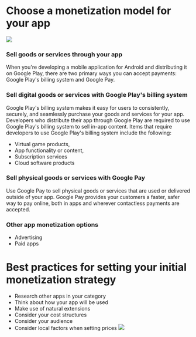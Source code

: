 # Choose a monetization model for your app 
![](https://massmediagroup.pro/storage/media/232/how-to-select-the-best-app-monetization-model-for-your-business-min.jpg)
### Sell goods or services through your app
When you're developing a mobile application for Android and distributing it on Google Play, there are two primary ways you can accept payments: Google Play's billing system and Google Pay.

### Sell digital goods or services with Google Play's billing system
 Google Play's billing system makes it easy for users to consistently, securely, and seamlessly purchase your goods and services for your app.
 Developers who distribute their app through Google Play are required to use Google Play's billing system to sell in-app content. Items that require developers to use Google Play's billing system include the following:
 * Virtual game products, 
 * App functionality or content,
 * Subscription services
 * Cloud software products

 ### Sell physical goods or services with Google Pay
 Use Google Pay to sell physical goods or services that are used or delivered outside of your app. Google Pay provides your customers a faster, safer way to pay online, both in apps and wherever contactless payments are accepted.
 ### Other app monetization options
 * Advertising
 * Paid apps

# Best practices for setting your initial monetization strategy
* Research other apps in your category
* Think about how your app will be used
* Make use of natural extensions
* Consider your cost structures
* Consider your audience
* Consider local factors when setting prices
![](https://www.buzinga.com.au/wp-content/uploads/2015/12/monetisation.png)